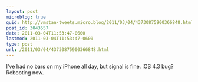 ```yaml
---
layout: post
microblog: true
guid: http://vmstan-tweets.micro.blog/2011/03/04/43730875900366848.html
post_id: 3043557
date: 2011-03-04T11:53:47-0600
lastmod: 2011-03-04T11:53:47-0600
type: post
url: /2011/03/04/43730875900366848.html
---
```

I've had no bars on my iPhone all day, but signal is fine. iOS 4.3 bug? Rebooting now.
